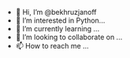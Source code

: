 - 👋 Hi, I’m @bekhruzjanoff
- 👀 I’m interested in Python...
- 🌱 I’m currently learning ...
- 💞️ I’m looking to collaborate on ...
- 📫 How to reach me ...

<!---
bekhruzjanoff/bekhruzjanoff is a ✨ special ✨ repository because its `README.md` (this file) appears on your GitHub profile.
You can click the Preview link to take a look at your changes.
--->
